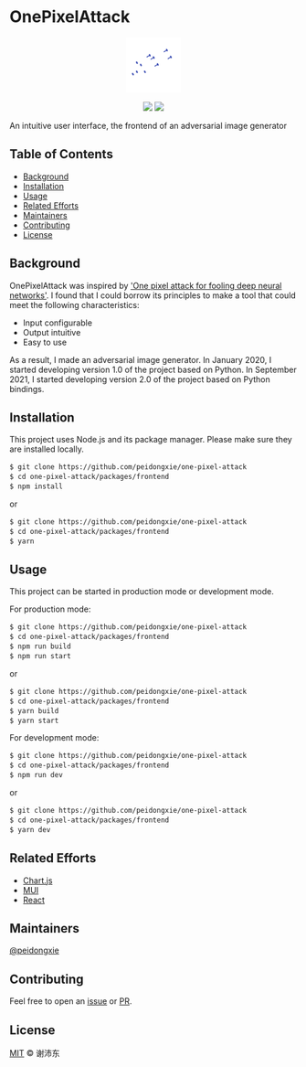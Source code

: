 # OnePixelAttack

<p align="center">
  <img src="https://raw.githubusercontent.com/peidongxie/one-pixel-attack/main/packages/frontend/public/static/logo/logo-96.png">
</p>
<p align="center">
  <img src="https://img.shields.io/github/license/peidongxie/one-pixel-attack" />
  <img src="https://img.shields.io/github/package-json/v/peidongxie/one-pixel-attack" />
</p>

An intuitive user interface, the frontend of an adversarial image generator

## Table of Contents

- [Background](#background)
- [Installation](#installation)
- [Usage](#usage)
- [Related Efforts](#related-efforts)
- [Maintainers](#maintainers)
- [Contributing](#contributing)
- [License](#license)

## Background

OnePixelAttack was inspired by ['One pixel attack for fooling deep neural networks'](https://arxiv.org/abs/1710.08864). I found that I could borrow its principles to make a tool that could meet the following characteristics:

- Input configurable
- Output intuitive
- Easy to use

As a result, I made an adversarial image generator. In January 2020, I started developing version 1.0 of the project based on Python. In September 2021, I started developing version 2.0 of the project based on Python bindings.

## Installation

This project uses Node.js and its package manager. Please make sure they are installed locally.

```sh
$ git clone https://github.com/peidongxie/one-pixel-attack
$ cd one-pixel-attack/packages/frontend
$ npm install
```

or

```sh
$ git clone https://github.com/peidongxie/one-pixel-attack
$ cd one-pixel-attack/packages/frontend
$ yarn
```

## Usage

This project can be started in production mode or development mode.

For production mode:

```sh
$ git clone https://github.com/peidongxie/one-pixel-attack
$ cd one-pixel-attack/packages/frontend
$ npm run build
$ npm run start
```

or

```sh
$ git clone https://github.com/peidongxie/one-pixel-attack
$ cd one-pixel-attack/packages/frontend
$ yarn build
$ yarn start
```

For development mode:

```sh
$ git clone https://github.com/peidongxie/one-pixel-attack
$ cd one-pixel-attack/packages/frontend
$ npm run dev
```

or

```sh
$ git clone https://github.com/peidongxie/one-pixel-attack
$ cd one-pixel-attack/packages/frontend
$ yarn dev
```

## Related Efforts

- [Chart.js](https://github.com/chartjs/Chart.js)
- [MUI](https://github.com/mui-org/material-ui)
- [React](https://github.com/facebook/react)

## Maintainers

[@peidongxie](https://github.com/peidongxie)

## Contributing

Feel free to open an [issue](https://github.com/peidongxie/one-pixel-attack/issues/new) or [PR](https://github.com/peidongxie/one-pixel-attack/compare).

## License

[MIT](LICENSE) © 谢沛东
